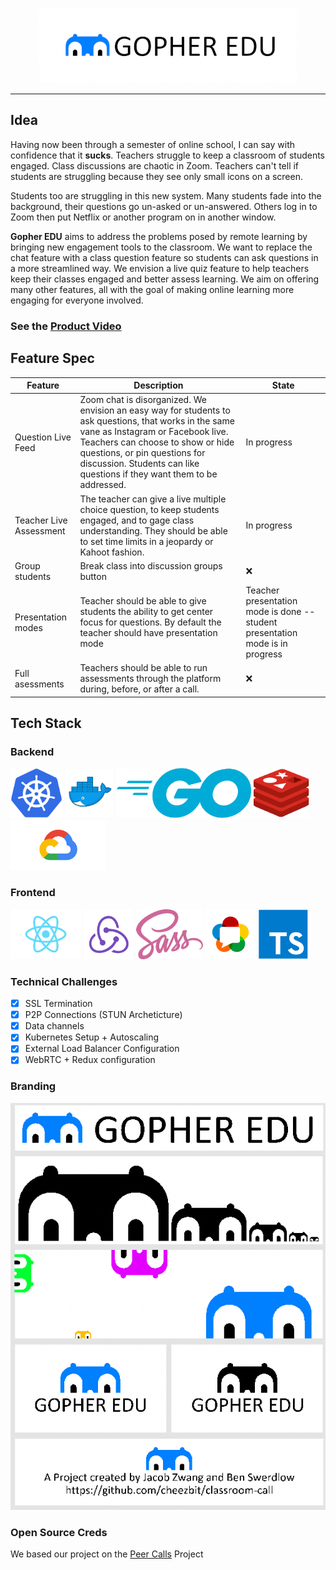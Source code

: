 <p align="center">
  <img src="https://github.com/cheezbit/classroom-call/blob/master/res/gopher.png" height="120px" />
</p>

---

## Idea

Having now been through a semester of online school, I can say with confidence that it **sucks**. Teachers struggle to keep a classroom of students engaged. Class discussions are chaotic in Zoom. Teachers can't tell if students are struggling because they see only small icons on a screen. 

Students too are struggling in this new system. Many students fade  into the background, their questions go un-asked or un-answered.  Others log in to Zoom then put Netflix or another program on in another window.

**Gopher EDU** aims to address the problems posed by remote learning by bringing new engagement tools to the classroom. We want to replace the chat feature with a class question feature so students can ask questions in a more streamlined way. We envision a live quiz feature to help teachers keep their classes engaged and better assess learning. We aim on offering many other features, all with the goal of making online learning more engaging for everyone involved.

### See the [Product Video](https://youtu.be/UANFYd6Wy1k)





## Feature Spec

| Feature                   | Description                                                                                                                                                                                                                                                                                  | State |
|---------------------------|----------------------------------------------------------------------------------------------------------------------------------------------------------------------------------------------------------------------------------------------------------------------------------------------|-------|
| Question Live Feed        | Zoom chat is disorganized. We envision an easy way for students to ask questions, that works in the same vane as Instagram or Facebook live. Teachers can choose to show or hide questions, or pin questions for discussion. Students can like questions if they want them to be addressed.  | In progress     |
| Teacher Live Assessment   | The teacher can give a live multiple choice question, to keep students engaged, and to gage class understanding. They should be able to set time limits in a jeopardy or Kahoot fashion.                                                                                                     | In progress     |
| Group students            | Break class into discussion groups button                                                                                                                                                                                                                                                    | ❌     |
|  Presentation modes | Teacher should be able to give students the ability to get center focus for questions. By default the teacher should have presentation mode                                                                                                                                                                                                       |  Teacher presentation mode is done -- student presentation mode is in progress     |
| Full asessments           | Teachers should be able to run assessments through the platform during, before, or after a call.                                                                                                                                                                                             | ❌      |
## Tech Stack 

### Backend
<img src="https://github.com/cheezbit/classroom-call/blob/19d08ec509588bd8fdfea8b6b75a15964fb9a181/readmeImages/kub.png" height="80px" /> <img src="https://github.com/cheezbit/classroom-call/blob/19d08ec509588bd8fdfea8b6b75a15964fb9a181/readmeImages/dock.png" height="80px" /> <img src="https://github.com/cheezbit/classroom-call/blob/19d08ec509588bd8fdfea8b6b75a15964fb9a181/readmeImages/go.png" height="80px" />  <img src="https://github.com/cheezbit/classroom-call/blob/19d08ec509588bd8fdfea8b6b75a15964fb9a181/readmeImages/red.png" height="80px" /> <img src="https://github.com/cheezbit/classroom-call/blob/8f04e122ef5cdbd52515446991631f90652f7dde/readmeImages/gcloud.png" height="80px" />

### Frontend
<img src="https://github.com/cheezbit/classroom-call/blob/19d08ec509588bd8fdfea8b6b75a15964fb9a181/readmeImages/react.png" height="80px" /> <img src="https://github.com/cheezbit/classroom-call/blob/19d08ec509588bd8fdfea8b6b75a15964fb9a181/readmeImages/redux.png" height="80px" /> <img src="https://github.com/cheezbit/classroom-call/blob/19d08ec509588bd8fdfea8b6b75a15964fb9a181/readmeImages/sass.png" height="80px" />  <img src="https://github.com/cheezbit/classroom-call/blob/19d08ec509588bd8fdfea8b6b75a15964fb9a181/readmeImages/web.png" height="80px" /> <img src="https://github.com/cheezbit/classroom-call/blob/e75537c05a17b7e1b2d1ff15207dd4d81ae7259a/readmeImages/type.png" height="80px" />

### Technical Challenges
- [x] SSL Termination
- [x] P2P Connections (STUN Archeticture)
- [x] Data channels
- [x] Kubernetes Setup + Autoscaling
- [x] External Load Balancer Configuration
- [x] WebRTC + Redux configuration

### Branding
<img src="https://github.com/cheezbit/classroom-call/blob/master/artboard.png"/>

### Open Source Creds
We based our project on the [Peer Calls](https://github.com/peer-calls/peer-calls) Project

